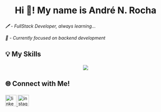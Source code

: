 <h1 align="center">Hi 👋! My name is André N. Rocha</h3>

###

*🖊️ - FullStack Developer, always learning...*

*🧠 - Currently focused on backend development*

###

## 💡 My Skills

###

<p align="center">
  <a href="https://skillicons.dev">
    <img src="https://skillicons.dev/icons?i=typescript,react,tailwind,nodejs,nestjs,py,git,github,postgres,prisma&theme=dark">
  </a>
</p>

###

## 🌐 Connect with Me!

###

<div align="left">
  <a href="https://www.linkedin.com/in/andrenakarocha/" target="_blank">
    <img src="https://img.shields.io/static/v1?message=LinkedIn&logo=linkedin&label=&color=0077B5&logoColor=white&labelColor=&style=for-the-badge" height="35" alt="linkedin logo"  />
  </a>
  <a href="https://www.instagram.com/andrenakarocha/" target="_blank">
    <img src="https://img.shields.io/static/v1?message=Instagram&logo=instagram&label=&color=E4405F&logoColor=white&labelColor=&style=for-the-badge" height="35" alt="instagram logo"  />
  </a>
</div>
